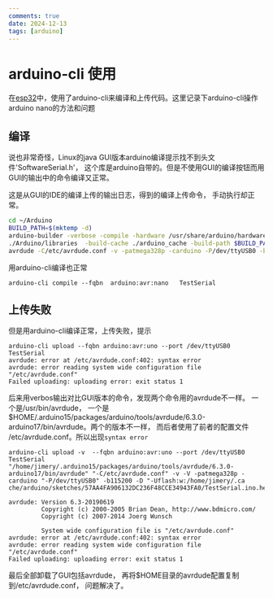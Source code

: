 ```yaml
---
comments: true
date: 2024-12-13
tags: [arduino]
---
```


# arduino-cli 使用
在[esp32](esp32.md)中，使用了arduino-cli来编译和上传代码。这里记录下arduino-cli操作arduino nano的方法和问题

## 编译
说也非常奇怪，Linux的java GUI版本arduino编译提示找不到头文件'SoftwareSerial.h'， 这个库是arduino自带的。但是不使用GUI的编译按钮而用GUI的输出中的命令编译又正常。 

这是从GUI的IDE的编译上传的输出日志，得到的编译上传命令， 手动执行却正常。
```sh
cd ~/Arduino
BUILD_PATH=$(mktemp -d)
arduino-builder -verbose -compile -hardware /usr/share/arduino/hardware -tools /usr/share/arduino/hardware/tools/avr -libraries /
./Arduino/libraries  -build-cache ./arduino_cache -build-path $BUILD_PATH  -fqbn=arduino:avr:uno  -prefs=build.warn_data_percentage=75 ./TestSerial/TestSerial.ino
avrdude -C/etc/avrdude.conf -v -patmega328p -carduino -P/dev/ttyUSB0 -b115200 -D -Uflash:w:${BUILD_PATH}/TestSerial.ino.hex:i 
```

用arduino-cli编译也正常
```
arduino-cli compile --fqbn  arduino:avr:nano   TestSerial 
```

## 上传失败

但是用arduino-cli编译正常，上传失败，提示
```
arduino-cli upload --fqbn arduino:avr:uno --port /dev/ttyUSB0 TestSerial                                                                                                            
avrdude: error at /etc/avrdude.conf:402: syntax error                                                                                                                                           
avrdude: error reading system wide configuration file "/etc/avrdude.conf"                                                                                                                       
Failed uploading: uploading error: exit status 1   
```

后来用verbos输出对比GUI版本的命令，发现两个命令用的avrdude不一样。 一个是/usr/bin/avrdude， 一个是$HOME/.arduino15/packages/arduino/tools/avrdude/6.3.0-arduino17/bin/avrdude。两个的版本不一样， 而后者使用了前者的配置文件 /etc/avrdude.conf。所以出现`syntax error`
```
arduino-cli upload -v  --fqbn arduino:avr:uno --port /dev/ttyUSB0 TestSerial                                                                                                        
"/home/jimery/.arduino15/packages/arduino/tools/avrdude/6.3.0-arduino17/bin/avrdude" "-C/etc/avrdude.conf" -v -V -patmega328p -carduino "-P/dev/ttyUSB0" -b115200 -D "-Uflash:w:/home/jimery/.ca
che/arduino/sketches/57AA4FA906132DC236F48CCE34943FA0/TestSerial.ino.hex:i"                                                                                                                     
                                                                                                                                                                                                
avrdude: Version 6.3-20190619                                                                                                                                                                   
         Copyright (c) 2000-2005 Brian Dean, http://www.bdmicro.com/                                                                                                                            
         Copyright (c) 2007-2014 Joerg Wunsch                                                   
                                                                                                                                                                                                
         System wide configuration file is "/etc/avrdude.conf"                                                                                                                                  
avrdude: error at /etc/avrdude.conf:402: syntax error                                                                                                                                           
avrdude: error reading system wide configuration file "/etc/avrdude.conf"                                                                                                                       
Failed uploading: uploading error: exit status 1 
```

最后全部卸载了GUI包括avrdude， 再将$HOME目录的avrdude配置复制到/etc/avrdude.conf， 问题解决了。